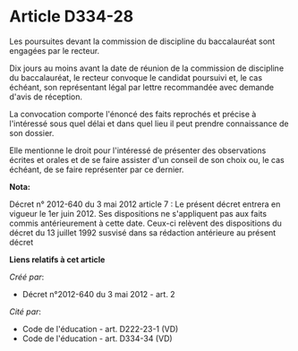 # Article D334-28

Les poursuites devant la commission de discipline du baccalauréat sont engagées par le recteur.

Dix jours au moins avant la date de réunion de la commission de discipline du baccalauréat, le recteur convoque le candidat
poursuivi et, le cas échéant, son représentant légal par lettre recommandée avec demande d'avis de réception.

La convocation comporte l'énoncé des faits reprochés et précise à l'intéressé sous quel délai et dans quel lieu il peut
prendre connaissance de son dossier.

Elle mentionne le droit pour l'intéressé de présenter des observations écrites et orales et de se faire assister d'un conseil
de son choix ou, le cas échéant, de se faire représenter par ce dernier.

**Nota:**

Décret n° 2012-640 du 3 mai 2012 article 7 : Le présent décret entrera en vigueur le 1er juin 2012. Ses dispositions ne
s'appliquent pas aux faits commis antérieurement à cette date. Ceux-ci relèvent des dispositions du décret du 13 juillet 1992
susvisé dans sa rédaction antérieure au présent décret

**Liens relatifs à cet article**

_Créé par_:

  - Décret n°2012-640 du 3 mai 2012 - art. 2

_Cité par_:

  - Code de l'éducation - art. D222-23-1 (VD)
  - Code de l'éducation - art. D334-34 (VD)
